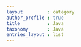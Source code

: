 ```yaml
---
layout         : category
author_profile : true
title          : Java
taxonomy       : Java
entries_layout : list
---
```

